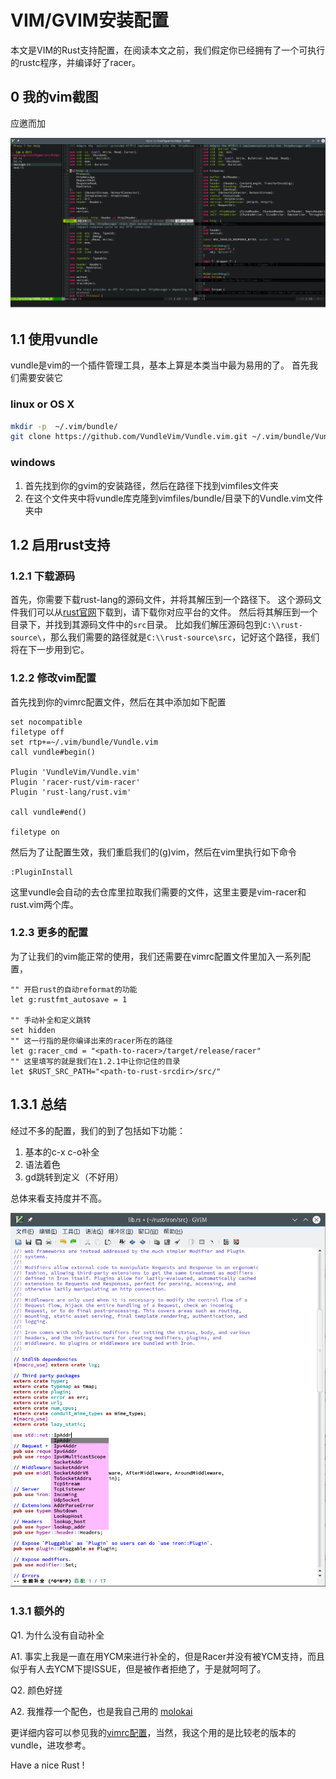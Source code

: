 # VIM/GVIM安装配置

本文是VIM的Rust支持配置，在阅读本文之前，我们假定你已经拥有了一个可执行的rustc程序，并编译好了racer。

## 0 我的vim截图

应邀而加

![此处应该有截图](/../image/03-editor-vim-wayslog.png)

## 1.1 使用vundle

vundle是vim的一个插件管理工具，基本上算是本类当中最为易用的了。
首先我们需要安装它

### linux or OS X
```bash
mkdir -p  ~/.vim/bundle/
git clone https://github.com/VundleVim/Vundle.vim.git ~/.vim/bundle/Vundle.vim
```

### windows

1. 首先找到你的gvim的安装路径，然后在路径下找到vimfiles文件夹
2. 在这个文件夹中将vundle库克隆到vimfiles/bundle/目录下的Vundle.vim文件夹中

## 1.2 启用rust支持

### 1.2.1 下载源码

首先，你需要下载rust-lang的源码文件，并将其解压到一个路径下。
这个源码文件我们可以从[rust官网](https://www.rust-lang.org/downloads.html)下载到，请下载你对应平台的文件。
然后将其解压到一个目录下，并找到其源码文件中的`src`目录。
比如我们解压源码包到`C:\\rust-source\`，那么我们需要的路径就是`C:\\rust-source\src`，记好这个路径，我们将在下一步用到它。

### 1.2.2 修改vim配置

首先找到你的vimrc配置文件，然后在其中添加如下配置

```vim
set nocompatible
filetype off
set rtp+=~/.vim/bundle/Vundle.vim
call vundle#begin()

Plugin 'VundleVim/Vundle.vim'
Plugin 'racer-rust/vim-racer'
Plugin 'rust-lang/rust.vim'

call vundle#end()

filetype on
```

然后为了让配置生效，我们重启我们的(g)vim，然后在vim里执行如下命令

```
:PluginInstall
```

这里vundle会自动的去仓库里拉取我们需要的文件，这里主要是vim-racer和rust.vim两个库。

### 1.2.3 更多的配置

为了让我们的vim能正常的使用，我们还需要在vimrc配置文件里加入一系列配置，

```vim
"" 开启rust的自动reformat的功能
let g:rustfmt_autosave = 1

"" 手动补全和定义跳转
set hidden
"" 这一行指的是你编译出来的racer所在的路径
let g:racer_cmd = "<path-to-racer>/target/release/racer"
"" 这里填写的就是我们在1.2.1中让你记住的目录
let $RUST_SRC_PATH="<path-to-rust-srcdir>/src/"
```

## 1.3.1 总结

经过不多的配置，我们的到了包括如下功能：

  1. 基本的c-x c-o补全
  2. 语法着色
  3. gd跳转到定义（不好用）

总体来看支持度并不高。

![此处应该有第二张截图](/../image/03-editor-vim-welldone.png)

### 1.3.1 额外的
Q1. 为什么没有自动补全

A1. 事实上我是一直在用YCM来进行补全的，但是Racer并没有被YCM支持，而且似乎有人去YCM下提ISSUE，但是被作者拒绝了，于是就呵呵了。

Q2. 颜色好搓

A2. 我推荐一个配色，也是我自己用的 [molokai](https://github.com/tomasr/molokai)

更详细内容可以参见我的[vimrc配置](https://github.com/wayslog/dotfiles/blob/master/_vimrc)，当然，我这个用的是比较老的版本的vundle，进攻参考。

Have a nice Rust !
